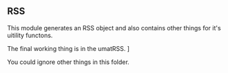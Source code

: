 ## RSS

This module generates an RSS object and also contains other things for it's uitility functons.

The final working thing is in the umatRSS. ]

You could ignore other things in this folder.
